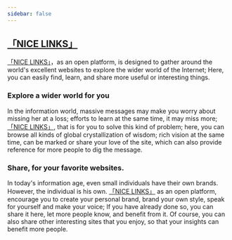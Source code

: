 ```yaml
---
sidebar: false
---
```


## [「NICE LINKS」](https://nicelinks.site/?from=nice.lovejade.cn)

[「NICE LINKS」](https://nicelinks.site/?from=nice.lovejade.cn)，as an open platform, is designed to gather around the world's excellent websites to explore the wider world of the Internet; Here, you can easily find, learn, and share more useful or interesting things.

### Explore a wider world for you

In the information world, massive messages may make you worry about missing her at a loss; efforts to learn at the same time, it may miss more;[「NICE LINKS」](https://nicelinks.site/?from=nice.lovejade.cn), that is for you to solve this kind of problem; here, you can browse all kinds of global crystallization of wisdom; rich vision at the same time, can be marked or share your love of the site, which can also provide reference for more people to dig the message.

### Share, for your favorite websites.

In today's information age, even small individuals have their own brands. However, the individual is his own. [「NICE LINKS」](https://nicelinks.site/?from=nice.lovejade.cn) as an open platform, encourage you to create your personal brand, brand your own style, speak for yourself and make your voice; If you have already done so, you can share it here, let more people know, and benefit from it. Of course, you can also share other interesting sites that you enjoy, so that your insights can benefit more people.
